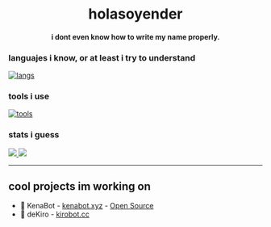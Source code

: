 <center>
    <h1 align="center">holasoyender</h1>
    <h4 align="center">i dont even know how to write my name properly.</h4>
</center>


### languajes i know, or at least i try to understand

[![langs](https://skillicons.dev/icons?i=c,cpp,kotlin,java,rust,js,ts)](https://github.com/holasoyender)

### tools i use
[![tools](https://skillicons.dev/icons?i=aws,cmake,cloudflare,docker,kubernetes,git,gradle,grafana,prometheus,mongodb,postgres,redis,nodejs,visualstudio,discord)](https://github.com/holasoyender)

### stats i guess
<div id="images">
  <a href="https://github.com/holasoyender">
    <img src="https://github-readme-stats.vercel.app/api/top-langs/?username=holasoyender&langs_count=10&include_all_commits=true&show_icons=truecount_private=true&layout=compact&theme=dark&hide_border=true&bg_color=1a1c1f&border_radius=10&custom_title=top%20langs">
  </a>
  <a href="https://github.com/holasoyender">
  <img src="https://github-readme-stats.vercel.app/api?username=holasoyender&count_private=true&include_all_commits=true&show_icons=truecount_private=true&layout=compact&theme=dark&hide_border=true&bg_color=1a1c1f&border_radius=10&custom_title=stats%20stuff">
      </a>
</div>

---

## cool projects im working on

- 🎵 KenaBot - [kenabot.xyz](https://www.kenabot.xyz?ref=gitender) - [Open Source](https://github.com/KenaBot)
- 🍉 deKiro - [kirobot.cc](https://www.kirobot.cc)


